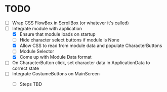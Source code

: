 # TODO

 - [ ] Wrap CSS FlowBox in ScrollBox (or whatever it's called)
 - [ ] Integrate module with application
    - [x] Ensure that module loads on startup
    - [ ] Hide character select buttons if module is None
    - [x] Allow CSS to read from module data and populate CharacterButtons
    - [ ] Module Selector
    - [x] Come up with Module Data format
 - [ ] On CharacterButton click, set character data in ApplicationData to correct state
 - [ ] Integrate CostumeButtons on MainScreen
    - [ ] Steps TBD

